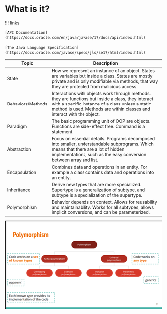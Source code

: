 # What is it?
!!! links

    [API Documentation](https://docs.oracle.com/en/java/javase/17/docs/api/index.html)

    [The Java Language Specification](https://docs.oracle.com/javase/specs/jls/se17/html/index.html)


| Topic           | Description                                                                                                           |
|-----------------|-----------------------------------------------------------------------------------------------------------------------|
| State           | How we represent an instance of an object. States are variables but inside a class. States are mostly private and is only modifiable via methods, that way they are protected from malicious access.       |
| Behaviors/Methods| Interactions with objects work through methods. they are functions but inside a class, they interact with a specific instance of a class unless a static method is used. Methods are within classes and interact with the object.                                                                          |
| Paradigm        | The basic programming unit of OOP are objects. Functions are side-effect free.  Command is a statement.|
| Abstraction     | Focus on essential details. Programs decomposed into smaller, understandable subprograms. Which means that there are a lot of hidden implementations, such as the easy conversion between array and list.       |
| Encapsulation   | Combines data and operations in an entity. For example a class contains data and operations into an entity.                                          |
| Inheritance     | Derive new types that are more specialized. Supertype is a generalization of subtype, and subtype is a specialization of the supertype.      |
| Polymorphism    | Behavior depends on context. Allows for reusability and maintainability. Works for all subtypes, allows implicit conversions, and can be parameterized.    |


![Alt text](image.png)


